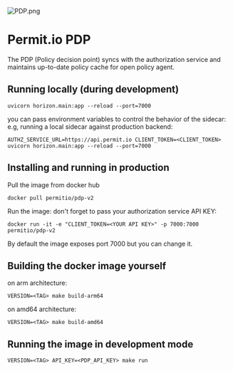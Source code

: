 ![PDP.png](imgs/PDP.png)
# Permit.io PDP
The PDP (Policy decision point) syncs with the authorization service and maintains up-to-date policy cache for open policy agent.

## Running locally (during development)
```
uvicorn horizon.main:app --reload --port=7000
```

you can pass environment variables to control the behavior of the sidecar:
e.g, running a local sidecar against production backend:
```
AUTHZ_SERVICE_URL=https://api.permit.io CLIENT_TOKEN=<CLIENT_TOKEN> uvicorn horizon.main:app --reload --port=7000
```

## Installing and running in production

Pull the image from docker hub
```
docker pull permitio/pdp-v2
```

Run the image: don't forget to pass your authorization service API KEY:
```
docker run -it -e "CLIENT_TOKEN=<YOUR API KEY>" -p 7000:7000 permitio/pdp-v2
```

By default the image exposes port 7000 but you can change it.

## Building the docker image yourself
on arm architecture:
```
VERSION=<TAG> make build-arm64
```
on amd64 architecture:
```
VERSION=<TAG> make build-amd64
```

## Running the image in development mode
```
VERSION=<TAG> API_KEY=<PDP_API_KEY> make run
```
